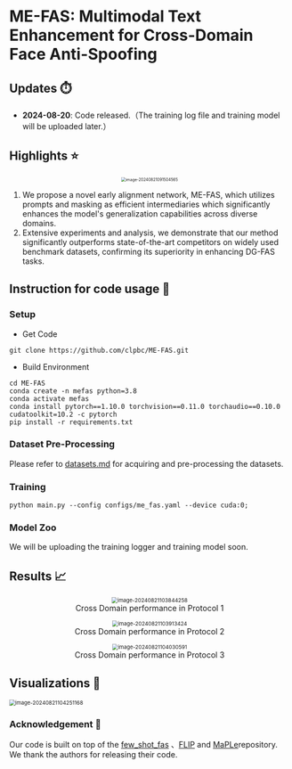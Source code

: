 # ME-FAS: Multimodal Text Enhancement for Cross-Domain Face Anti-Spoofing

## Updates ⏱️

- **2024-08-20**: Code released.（The training log file and training model will be uploaded later.）

## Highlights ⭐

<figure style="text-align: center;">
<img src="https://clpbc-pic.oss-cn-nanjing.aliyuncs.com/img/202408210915632.png" alt="image-20240821091504565" style="zoom:50%;" />
</figure>



1. We propose a novel early alignment network, ME-FAS, which utilizes prompts and masking as efficient intermediaries which significantly enhances the model's generalization capabilities across diverse domains.
2.  Extensive experiments and analysis, we demonstrate that our method significantly outperforms state-of-the-art competitors on widely used benchmark datasets, confirming its superiority in enhancing DG-FAS tasks.

## Instruction for code usage 📄

### **Setup**

- Get Code

```shell
git clone https://github.com/clpbc/ME-FAS.git
```

- Build Environment

```shell
cd ME-FAS
conda create -n mefas python=3.8
conda activate mefas
conda install pytorch==1.10.0 torchvision==0.11.0 torchaudio==0.10.0 cudatoolkit=10.2 -c pytorch
pip install -r requirements.txt
```

### Dataset Pre-Processing

Please refer to [datasets.md](https://github.com/clpbc/ME-FAS/blob/main/data/datasets/processing/datasets.md) for acquiring and pre-processing the datasets.

### Training

```shell
python main.py --config configs/me_fas.yaml --device cuda:0;
```

### Model Zoo

We will be uploading the training logger and training model soon.

## Results 📈

<figure style="text-align: center;">
<img src="https://clpbc-pic.oss-cn-nanjing.aliyuncs.com/img/202408211038408.png" alt="image-20240821103844258" style="zoom: 67%;" />
    <figcaption>Cross Domain performance in Protocol 1</figcaption>
</figure>

<figure style="text-align: center;">
<img src="https://clpbc-pic.oss-cn-nanjing.aliyuncs.com/img/202408211039557.png" alt="image-20240821103913424" style="zoom:67%;" />
    <figcaption>Cross Domain performance in Protocol 2</figcaption>
</figure>

<figure style="text-align: center;">
<img src="https://clpbc-pic.oss-cn-nanjing.aliyuncs.com/img/202408211040682.png" alt="image-20240821104030591" style="zoom:67%;" />
    <figcaption>Cross Domain performance in Protocol 3</figcaption>
</figure>

## Visualizations 🎨

<img src="https://clpbc-pic.oss-cn-nanjing.aliyuncs.com/img/202408211042310.png" alt="image-20240821104251168" style="zoom:67%;" />

### Acknowledgement 🙏

Our code is built on top of the [few_shot_fas](https://github.com/hhsinping/few_shot_fas) 、[FLIP](https://github.com/koushiksrivats/FLIP) and [MaPLe](https://github.com/muzairkhattak/multimodal-prompt-learning)repository. We thank the authors for releasing their code.